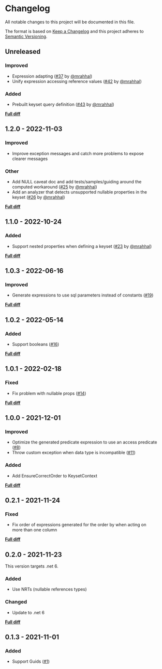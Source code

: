 # Changelog

All notable changes to this project will be documented in this file.

The format is based on [Keep a Changelog](http://keepachangelog.com/)
and this project adheres to [Semantic Versioning](http://semver.org/).

## Unreleased

### Improved

- Expression adapting ([#37](https://github.com/mrahhal/MR.EntityFrameworkCore.KeysetPagination/issues/37) by [@mrahhal](https://github.com/mrahhal))
- Unify expression accessing reference values ([#42](https://github.com/mrahhal/MR.EntityFrameworkCore.KeysetPagination/pull/42) by [@mrahhal](https://github.com/mrahhal))

### Added

- Prebuilt keyset query definition ([#43](https://github.com/mrahhal/MR.EntityFrameworkCore.KeysetPagination/issues/43) by [@mrahhal](https://github.com/mrahhal))

[**Full diff**](https://github.com/mrahhal/MR.EntityFrameworkCore.KeysetPagination/compare/v1.2.0...HEAD)

## 1.2.0 - 2022-11-03

### Improved

- Improve exception messages and catch more problems to expose clearer messages

### Other

- Add NULL caveat doc and add tests/samples/guiding around the computed workaround ([#25](https://github.com/mrahhal/MR.EntityFrameworkCore.KeysetPagination/pull/25) by [@mrahhal](https://github.com/mrahhal))
- Add an analyzer that detects unsupported nullable properties in the keyset ([#26](https://github.com/mrahhal/MR.EntityFrameworkCore.KeysetPagination/issues/26) by [@mrahhal](https://github.com/mrahhal))

[**Full diff**](https://github.com/mrahhal/MR.EntityFrameworkCore.KeysetPagination/compare/v1.1.0...v1.2.0)

## 1.1.0 - 2022-10-24

### Added

- Support nested properties when defining a keyset ([#23](https://github.com/mrahhal/MR.EntityFrameworkCore.KeysetPagination/pull/23) by [@mrahhal](https://github.com/mrahhal))

[**Full diff**](https://github.com/mrahhal/MR.EntityFrameworkCore.KeysetPagination/compare/v1.0.3...v1.1.0)

## 1.0.3 - 2022-06-16

### Improved

- Generate expressions to use sql parameters instead of constants ([#19](https://github.com/mrahhal/MR.EntityFrameworkCore.KeysetPagination/pull/19))

[**Full diff**](https://github.com/mrahhal/MR.EntityFrameworkCore.KeysetPagination/compare/v1.0.2...v1.0.3)

## 1.0.2 - 2022-05-14

### Added

- Support booleans ([#16](https://github.com/mrahhal/MR.EntityFrameworkCore.KeysetPagination/issues/16))

[**Full diff**](https://github.com/mrahhal/MR.EntityFrameworkCore.KeysetPagination/compare/v1.0.1...v1.0.2)

## 1.0.1 - 2022-02-18

### Fixed

- Fix problem with nullable props ([#14](https://github.com/mrahhal/MR.EntityFrameworkCore.KeysetPagination/issues/14))

[**Full diff**](https://github.com/mrahhal/MR.EntityFrameworkCore.KeysetPagination/compare/v1.0.0...v1.0.1)

## 1.0.0 - 2021-12-01

### Improved

- Optimize the generated predicate expression to use an access predicate ([#8](https://github.com/mrahhal/MR.EntityFrameworkCore.KeysetPagination/issues/8))
- Throw custom exception when data type is incompatible ([#11](https://github.com/mrahhal/MR.EntityFrameworkCore.KeysetPagination/issues/11))

### Added

- Add EnsureCorrectOrder to KeysetContext

[**Full diff**](https://github.com/mrahhal/MR.EntityFrameworkCore.KeysetPagination/compare/v0.2.0...v1.0.0)

## 0.2.1 - 2021-11-24

### Fixed

- Fix order of expressions generated for the order by when acting on more than one column

[**Full diff**](https://github.com/mrahhal/MR.EntityFrameworkCore.KeysetPagination/compare/v0.2.0...v0.2.1)

## 0.2.0 - 2021-11-23

This version targets .net 6.

### Added

- Use NRTs (nullable references types)

### Changed

- Update to .net 6

[**Full diff**](https://github.com/mrahhal/MR.EntityFrameworkCore.KeysetPagination/compare/v0.1.3...v0.2.0)

## 0.1.3 - 2021-11-01

### Added

- Support Guids ([#1](https://github.com/mrahhal/MR.EntityFrameworkCore.KeysetPagination/issues/1))
